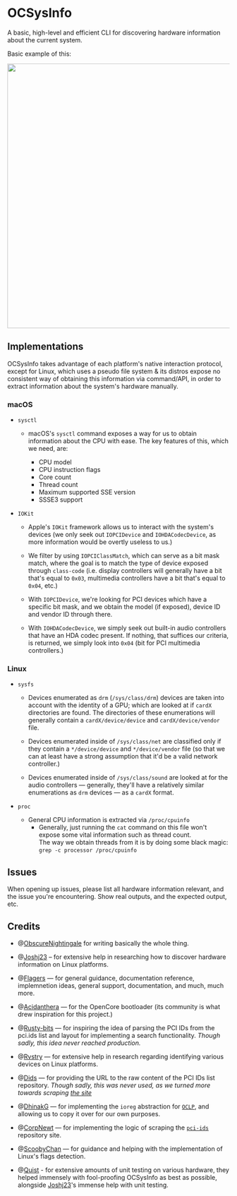 # OCSysInfo

A basic, high-level and efficient CLI for discovering hardware information about the current system.

Basic example of this:

[<img src="https://i.imgur.com/taFKTV0.png" width="600"/>](https://i.imgur.com/taFKTV0.png=0)

## Implementations

OCSysInfo takes advantage of each platform's native interaction protocol, except for Linux, which uses a pseudo file system & its distros expose no consistent way of obtaining this information via command/API, in order to extract information about the system's hardware manually.

### macOS

- `sysctl`

  - macOS's `sysctl` command exposes a way for us to obtain information about the CPU with ease. The key features of this, which we need, are:

    - CPU model
    - CPU instruction flags
    - Core count
    - Thread count
    - Maximum supported SSE version
    - SSSE3 support

- `IOKit`

  - Apple's `IOKit` framework allows us to interact with the system's devices (we only seek out `IOPCIDevice` and `IOHDACodecDevice`, as more information would be overtly useless to us.)

  - We filter by using `IOPCIClassMatch`, which can serve as a bit mask match, where the goal is to match the type of device exposed through `class-code` (i.e. display controllers will generally have a bit that's equal to `0x03`, multimedia controllers have a bit that's equal to `0x04`, etc.)

  - With `IOPCIDevice`, we're looking for PCI devices which have a specific bit mask, and we obtain the model (if exposed), device ID and vendor ID through there.

  - With `IOHDACodecDevice`, we simply seek out built-in audio controllers that have an HDA codec present. If nothing, that suffices our criteria, is returned, we simply look into `0x04` (bit for PCI multimedia controllers.)

### Linux

- `sysfs`

  - Devices enumerated as `drm` (`/sys/class/drm`) devices are taken into account with the identity of a GPU; which are looked at if `cardX` directories are found. The directories of these enumerations will generally contain a `cardX/device/device` and `cardX/device/vendor` file.

  - Devices enumerated inside of `/sys/class/net` are classified only if they contain a `*/device/device` and `*/device/vendor` file (so that we can at least have a strong assumption that it'd be a valid network controller.)

  - Devices enumerated inside of `/sys/class/sound` are looked at for the audio controllers — generally, they'll have a relatively similar enumerations as `drm` devices — as a `cardX` format.

- `proc`
  - General CPU information is extracted via `/proc/cpuinfo`
    - Generally, just running the `cat` command on this file won't expose some vital information such as thread count. <br />
      The way we obtain threads from it is by doing some black magic: `grep -c processor /proc/cpuinfo`

## Issues

When opening up issues, please list all hardware information relevant, and the issue you're encountering. Show real outputs, and the expected output, etc.

## Credits

- @[ObscureNightingale](https://github.com/ObscureNightingale) for writing basically the whole thing.

- @[Joshj23](https://github.com/Joshj23icy) – for extensive help in researching how to discover hardware information on Linux platforms.

- @[Flagers](https://github.com/flagersgit) — for general guidance, documentation reference, implemnetion ideas, general support, documentation, and much, much more.

- @[Acidanthera](https://github.com/Acidanthera) — for the OpenCore bootloader (its community is what drew inspiration for this project.)

- @[Rusty-bits](https://github.com/rusty-bits) — for inspiring the idea of parsing the PCI IDs from the pci.ids list and layout for implementing a search functionality. _Though sadly, this idea never reached production._

- @[Rvstry](https://github.com/rvstry) — for extensive help in research regarding identifying various devices on Linux platforms.

- @[Dids](https://github.com/Dids) — for providing the URL to the raw content of the PCI IDs list repository. _Though sadly, this was never used, as we turned more towards scraping [the site](https://pci-ids.ucw.cz)_

- @[DhinakG](https://github.com/DhinakG) — for implementing the `ioreg` abstraction for [`OCLP`](https://github.com/dortania/OpenCore-Legacy-Patcher), and allowing us to copy it over for our own purposes.

- @[CorpNewt](https://github.com/CorpNewt) — for implementing the logic of scraping the [`pci-ids`](https://pci-ids.ucw.cz) repository site.

- @[ScoobyChan](https://github.com/ScoobyChan) — for guidance and helping with the implementation of Linux's flags detection.

- @[Quist](https://github.com/nadiaholmquist) - for extensive amounts of unit testing on various hardware, they helped immensely with fool-proofing OCSysInfo as best as possible, alongside [Joshj23](https://github.com/Joshj23icy)'s immense help with unit testing.
